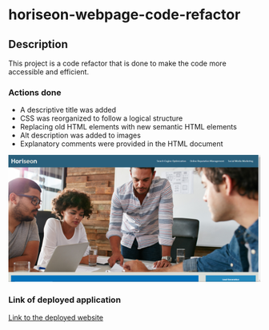 # horiseon-webpage-code-refactor

## Description

This project is a code refactor that is done to make the code more accessible and efficient.

### Actions done
* A descriptive title was added
* CSS was reorganized to follow a logical structure
* Replacing old HTML elements with new semantic HTML elements
* Alt description was added to images
* Explanatory comments were provided in the HTML document

![screenshot of index.html](./assets/images/cattura.PNG)

### Link of deployed application
[Link to the deployed website]()